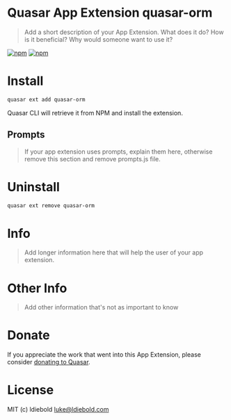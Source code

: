 # Quasar App Extension quasar-orm

> Add a short description of your App Extension. What does it do? How is it beneficial? Why would someone want to use it?

[![npm](https://img.shields.io/npm/v/quasar-app-extension-quasar-orm.svg?label=quasar-app-extension-quasar-orm)](https://www.npmjs.com/package/quasar-app-extension-quasar-orm)
[![npm](https://img.shields.io/npm/dt/quasar-app-extension-quasar-orm.svg)](https://www.npmjs.com/package/quasar-app-extension-quasar-orm)

# Install
```bash
quasar ext add quasar-orm
```
Quasar CLI will retrieve it from NPM and install the extension.

## Prompts

> If your app extension uses prompts, explain them here, otherwise remove this section and remove prompts.js file.

# Uninstall
```bash
quasar ext remove quasar-orm
```

# Info
> Add longer information here that will help the user of your app extension.

# Other Info
> Add other information that's not as important to know

# Donate
If you appreciate the work that went into this App Extension, please consider [donating to Quasar](https://donate.quasar.dev).

# License
MIT (c) ldiebold <luke@ldiebold.com>
